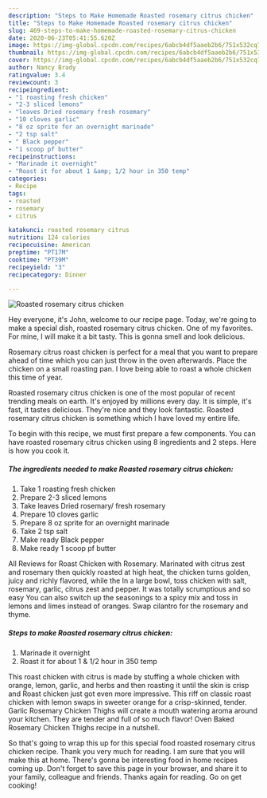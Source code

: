 ```yaml
---
description: "Steps to Make Homemade Roasted rosemary citrus chicken"
title: "Steps to Make Homemade Roasted rosemary citrus chicken"
slug: 469-steps-to-make-homemade-roasted-rosemary-citrus-chicken
date: 2020-06-23T05:41:55.620Z
image: https://img-global.cpcdn.com/recipes/6abcb4df5aaeb2b6/751x532cq70/roasted-rosemary-citrus-chicken-recipe-main-photo.jpg
thumbnail: https://img-global.cpcdn.com/recipes/6abcb4df5aaeb2b6/751x532cq70/roasted-rosemary-citrus-chicken-recipe-main-photo.jpg
cover: https://img-global.cpcdn.com/recipes/6abcb4df5aaeb2b6/751x532cq70/roasted-rosemary-citrus-chicken-recipe-main-photo.jpg
author: Nancy Brady
ratingvalue: 3.4
reviewcount: 3
recipeingredient:
- "1 roasting fresh chicken"
- "2-3 sliced lemons"
- "leaves Dried rosemary fresh rosemary"
- "10 cloves garlic"
- "8 oz sprite for an overnight marinade"
- "2 tsp salt"
- " Black pepper"
- "1 scoop pf butter"
recipeinstructions:
- "Marinade it overnight"
- "Roast it for about 1 &amp; 1/2 hour in 350 temp"
categories:
- Recipe
tags:
- roasted
- rosemary
- citrus

katakunci: roasted rosemary citrus 
nutrition: 124 calories
recipecuisine: American
preptime: "PT17M"
cooktime: "PT39M"
recipeyield: "3"
recipecategory: Dinner

---
```



![Roasted rosemary citrus chicken](https://img-global.cpcdn.com/recipes/6abcb4df5aaeb2b6/751x532cq70/roasted-rosemary-citrus-chicken-recipe-main-photo.jpg)

Hey everyone, it's John, welcome to our recipe page. Today, we're going to make a special dish, roasted rosemary citrus chicken. One of my favorites. For mine, I will make it a bit tasty. This is gonna smell and look delicious.

Rosemary citrus roast chicken is perfect for a meal that you want to prepare ahead of time which you can just throw in the oven afterwards. Place the chicken on a small roasting pan. I love being able to roast a whole chicken this time of year.

Roasted rosemary citrus chicken is one of the most popular of recent trending meals on earth. It's enjoyed by millions every day. It is simple, it's fast, it tastes delicious. They're nice and they look fantastic. Roasted rosemary citrus chicken is something which I have loved my entire life.


To begin with this recipe, we must first prepare a few components. You can have roasted rosemary citrus chicken using 8 ingredients and 2 steps. Here is how you cook it.

##### The ingredients needed to make Roasted rosemary citrus chicken:

1. Take 1 roasting fresh chicken
1. Prepare 2-3 sliced lemons
1. Take leaves Dried rosemary/ fresh rosemary
1. Prepare 10 cloves garlic
1. Prepare 8 oz sprite for an overnight marinade
1. Take 2 tsp salt
1. Make ready  Black pepper
1. Make ready 1 scoop pf butter


All Reviews for Roast Chicken with Rosemary. Marinated with citrus zest and rosemary then quickly roasted at high heat, the chicken turns golden, juicy and richly flavored, while the In a large bowl, toss chicken with salt, rosemary, garlic, citrus zest and pepper. It was totally scrumptious and so easy You can also switch up the seasonings to a spicy mix and toss in lemons and limes instead of oranges. Swap cilantro for the rosemary and thyme. 

##### Steps to make Roasted rosemary citrus chicken:

1. Marinade it overnight
1. Roast it for about 1 &amp; 1/2 hour in 350 temp


This roast chicken with citrus is made by stuffing a whole chicken with orange, lemon, garlic, and herbs and then roasting it until the skin is crisp and Roast chicken just got even more impressive. This riff on classic roast chicken with lemon swaps in sweeter orange for a crisp-skinned, tender. Garlic Rosemary Chicken Thighs will create a mouth watering aroma around your kitchen. They are tender and full of so much flavor! Oven Baked Rosemary Chicken Thighs recipe in a nutshell. 

So that's going to wrap this up for this special food roasted rosemary citrus chicken recipe. Thank you very much for reading. I am sure that you will make this at home. There's gonna be interesting food in home recipes coming up. Don't forget to save this page in your browser, and share it to your family, colleague and friends. Thanks again for reading. Go on get cooking!
